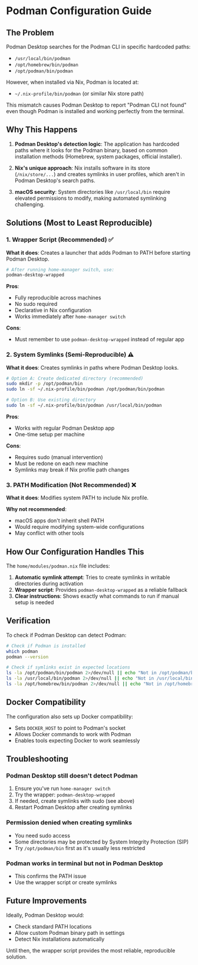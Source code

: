 # Podman Configuration Guide

## The Problem

Podman Desktop searches for the Podman CLI in specific hardcoded paths:
- `/usr/local/bin/podman`
- `/opt/homebrew/bin/podman` 
- `/opt/podman/bin/podman`

However, when installed via Nix, Podman is located at:
- `~/.nix-profile/bin/podman` (or similar Nix store path)

This mismatch causes Podman Desktop to report "Podman CLI not found" even though Podman is installed and working perfectly from the terminal.

## Why This Happens

1. **Podman Desktop's detection logic**: The application has hardcoded paths where it looks for the Podman binary, based on common installation methods (Homebrew, system packages, official installer).

2. **Nix's unique approach**: Nix installs software in its store (`/nix/store/...`) and creates symlinks in user profiles, which aren't in Podman Desktop's search paths.

3. **macOS security**: System directories like `/usr/local/bin` require elevated permissions to modify, making automated symlinking challenging.

## Solutions (Most to Least Reproducible)

### 1. Wrapper Script (Recommended) ✅

**What it does**: Creates a launcher that adds Podman to PATH before starting Podman Desktop.

```bash
# After running home-manager switch, use:
podman-desktop-wrapped
```

**Pros**:
- Fully reproducible across machines
- No sudo required
- Declarative in Nix configuration
- Works immediately after `home-manager switch`

**Cons**:
- Must remember to use `podman-desktop-wrapped` instead of regular app

### 2. System Symlinks (Semi-Reproducible) ⚠️

**What it does**: Creates symlinks in paths where Podman Desktop looks.

```bash
# Option A: Create dedicated directory (recommended)
sudo mkdir -p /opt/podman/bin
sudo ln -sf ~/.nix-profile/bin/podman /opt/podman/bin/podman

# Option B: Use existing directory
sudo ln -sf ~/.nix-profile/bin/podman /usr/local/bin/podman
```

**Pros**:
- Works with regular Podman Desktop app
- One-time setup per machine

**Cons**:
- Requires sudo (manual intervention)
- Must be redone on each new machine
- Symlinks may break if Nix profile path changes

### 3. PATH Modification (Not Recommended) ❌

**What it does**: Modifies system PATH to include Nix profile.

**Why not recommended**:
- macOS apps don't inherit shell PATH
- Would require modifying system-wide configurations
- May conflict with other tools

## How Our Configuration Handles This

The `home/modules/podman.nix` file includes:

1. **Automatic symlink attempt**: Tries to create symlinks in writable directories during activation
2. **Wrapper script**: Provides `podman-desktop-wrapped` as a reliable fallback
3. **Clear instructions**: Shows exactly what commands to run if manual setup is needed

## Verification

To check if Podman Desktop can detect Podman:

```bash
# Check if Podman is installed
which podman
podman --version

# Check if symlinks exist in expected locations
ls -la /opt/podman/bin/podman 2>/dev/null || echo "Not in /opt/podman/bin"
ls -la /usr/local/bin/podman 2>/dev/null || echo "Not in /usr/local/bin"
ls -la /opt/homebrew/bin/podman 2>/dev/null || echo "Not in /opt/homebrew/bin"
```

## Docker Compatibility

The configuration also sets up Docker compatibility:
- Sets `DOCKER_HOST` to point to Podman's socket
- Allows Docker commands to work with Podman
- Enables tools expecting Docker to work seamlessly

## Troubleshooting

### Podman Desktop still doesn't detect Podman
1. Ensure you've run `home-manager switch`
2. Try the wrapper: `podman-desktop-wrapped`
3. If needed, create symlinks with sudo (see above)
4. Restart Podman Desktop after creating symlinks

### Permission denied when creating symlinks
- You need sudo access
- Some directories may be protected by System Integrity Protection (SIP)
- Try `/opt/podman/bin` first as it's usually less restricted

### Podman works in terminal but not in Podman Desktop
- This confirms the PATH issue
- Use the wrapper script or create symlinks

## Future Improvements

Ideally, Podman Desktop would:
- Check standard PATH locations
- Allow custom Podman binary path in settings
- Detect Nix installations automatically

Until then, the wrapper script provides the most reliable, reproducible solution.